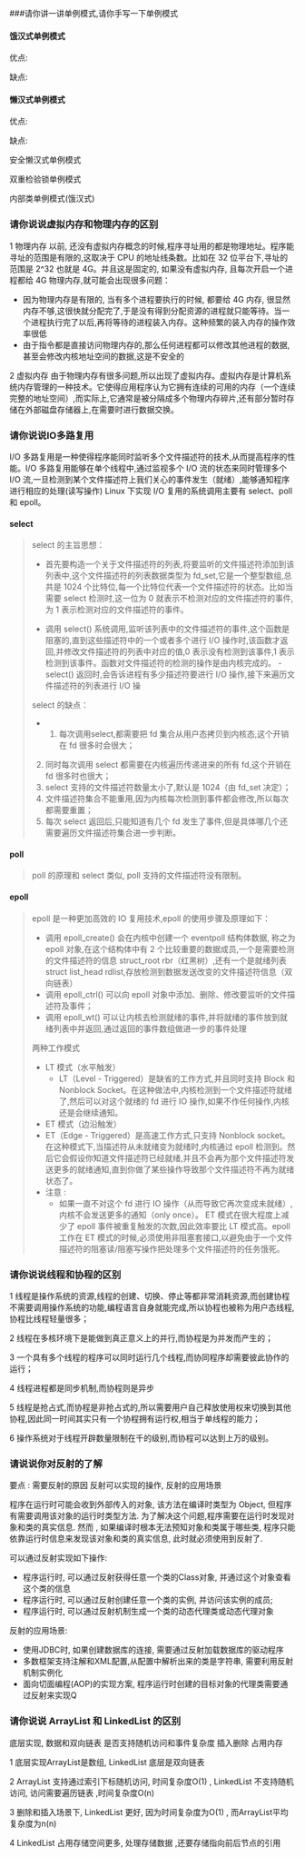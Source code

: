 



###请你讲一讲单例模式,请你手写一下单例模式

#### 饿汉式单例模式

优点: 

缺点: 

#### 懒汉式单例模式

优点: 

缺点: 

安全懒汉式单例模式

双重检验锁单例模式

内部类单例模式(饿汉式)

### 请你说说虚拟内存和物理内存的区别

1 物理内存 以前, 还没有虚拟内存概念的时候,程序寻址用的都是物理地址。程序能寻址的范围是有限的,这取决于 CPU 的地址线条数。比如在 32 位平台下,寻址的范围是 2^32 也就是 4G。并且这是固定的, 如果没有虚拟内存, 且每次开启一个进程都给 4G 物理内存,就可能会出现很多问题：

- 因为物理内存是有限的, 当有多个进程要执行的时候, 都要给 4G 内存, 很显然内存不够,这很快就分配完了,于是没有得到分配资源的进程就只能等待。当一个进程执行完了以后,再将等待的进程装入内存。这种频繁的装入内存的操作效率很低 
-  由于指令都是直接访问物理内存的,那么任何进程都可以修改其他进程的数据,甚至会修改内核地址空间的数据,这是不安全的

2 虚拟内存 由于物理内存有很多问题,所以出现了虚拟内存。虚拟内存是计算机系统内存管理的一种技术。它使得应用程序认为它拥有连续的可用的内存（一个连续完整的地址空间）,而实际上,它通常是被分隔成多个物理内存碎片,还有部分暂时存储在外部磁盘存储器上,在需要时进行数据交换。

### 请你说说IO多路复用

I/O 多路复用是一种使得程序能同时监听多个文件描述符的技术,从而提高程序的性能。I/O 多路复用能够在单个线程中,通过监视多个 I/O 流的状态来同时管理多个 I/O 流,一旦检测到某个文件描述符上我们关心的事件发生（就绪）,能够通知程序进行相应的处理(读写操作) Linux 下实现 I/O 复用的系统调用主要有 select、poll 和 epoll。

#### select

>select 的主旨思想： 
>
>- 首先要构造一个关于文件描述符的列表,将要监听的文件描述符添加到该列表中,这个文件描述符的列表数据类型为 fd_set,它是一个整型数组,总共是 1024 个比特位,每一个比特位代表一个文件描述符的状态。比如当需要 select 检测时,这一位为 0 就表示不检测对应的文件描述符的事件,为 1 表示检测对应的文件描述符的事件。
>
>- 调用 select() 系统调用,监听该列表中的文件描述符的事件,这个函数是阻塞的,直到这些描述符中的一个或者多个进行 I/O 操作时,该函数才返回,并修改文件描述符的列表中对应的值,0 表示没有检测到该事件,1 表示检测到该事件。函数对文件描述符的检测的操作是由内核完成的。 - select() 返回时,会告诉进程有多少描述符要进行 I/O 操作,接下来遍历文件描述符的列表进行 I/O 操
>
>select 的缺点： 
>
>- 1. 每次调用select,都需要把 fd 集合从用户态拷贝到内核态,这个开销在 fd 很多时会很大；
>  2. 同时每次调用 select 都需要在内核遍历传递进来的所有 fd,这个开销在 fd 很多时也很大；
>  3. select 支持的文件描述符数量太小了,默认是 1024（由 fd_set 决定）；
>  4. 文件描述符集合不能重用,因为内核每次检测到事件都会修改,所以每次都需要重置； 
>  5. 每次 select 返回后,只能知道有几个 fd 发生了事件,但是具体哪几个还需要遍历文件描述符集合进一步判断。

#### poll

> poll 的原理和 select 类似, poll 支持的文件描述符没有限制。

#### epoll

> epoll 是一种更加高效的 IO 复用技术,epoll 的使用步骤及原理如下：
>
> - 调用 epoll_create() 会在内核中创建一个 eventpoll 结构体数据, 称之为 epoll 对象,在这个结构体中有 2 个比较重要的数据成员,一个是需要检测的文件描述符的信息 struct_root rbr（红黑树）,还有一个是就绪列表struct list_head rdlist,存放检测到数据发送改变的文件描述符信息（双向链表）
> - 调用 epoll_ctrl() 可以向 epoll 对象中添加、删除、修改要监听的文件描述符及事件；
> - 调用 epoll_wt() 可以让内核去检测就绪的事件,并将就绪的事件放到就绪列表中并返回,通过返回的事件数组做进一步的事件处理
>
> 两种工作模式
>
> - LT 模式（水平触发）
>   -  LT（Level - Triggered）是缺省的工作方式,并且同时支持 Block 和 Nonblock Socket。在这种做法中,内核检测到一个文件描述符就绪了,然后可以对这个就绪的 fd 进行 IO 操作,如果不作任何操作,内核还是会继续通知。
> -  ET 模式（边沿触发）
>   -  ET（Edge - Triggered）是高速工作方式,只支持 Nonblock socket。在这种模式下,当描述符从未就绪变为就绪时,内核通过 epoll 检测到。然后它会假设你知道文件描述符已经就绪,并且不会再为那个文件描述符发送更多的就绪通知,直到你做了某些操作导致那个文件描述符不再为就绪状态了。
>   - 注意 : 
>     - 如果一直不对这个 fd 进行 IO 操作（从而导致它再次变成未就绪）,内核不会发送更多的通知（only once）。 ET 模式在很大程度上减少了 epoll 事件被重复触发的次数,因此效率要比 LT 模式高。epoll 工作在 ET 模式的时候,必须使用非阻塞套接口,以避免由于一个文件描述符的阻塞读/阻塞写操作把处理多个文件描述符的任务饿死。

### 请你说说线程和协程的区别

1 线程是操作系统的资源,线程的创建、切换、停止等都非常消耗资源,而创建协程不需要调用操作系统的功能,编程语言自身就能完成,所以协程也被称为用户态线程,协程比线程轻量很多；

2 线程在多核环境下是能做到真正意义上的并行,而协程是为并发而产生的；

3 一个具有多个线程的程序可以同时运行几个线程,而协同程序却需要彼此协作的运行；

4 线程进程都是同步机制,而协程则是异步

5 线程是抢占式,而协程是非抢占式的,所以需要用户自己释放使用权来切换到其他协程,因此同一时间其实只有一个协程拥有运行权,相当于单线程的能力； 

6 操作系统对于线程开辟数量限制在千的级别,而协程可以达到上万的级别。

### 请说说你对反射的了解

要点 : 需要反射的原因  反射可以实现的操作, 反射的应用场景

程序在运行时可能会收到外部传入的对象, 该方法在编译时类型为 Object, 但程序有需要调用该对象的运行时类型方法. 为了解决这个问题,程序需要在运行时发现对象和类的真实信息. 然而 , 如果编译时根本无法预知对象和类属于哪些类, 程序只能依靠运行时信息来发现该对象和类的真实信息, 此时就必须使用到反射了.

可以通过反射实现如下操作:

- 程序运行时, 可以通过反射获得任意一个类的Class对象, 并通过这个对象查看这个类的信息
- 程序运行时, 可以通过反射创建任意一个类的实例, 并访问该实例的成员;
- 程序运行时, 可以通过反射机制生成一个类的动态代理类或动态代理对象

反射的应用场景:

- 使用JDBC时, 如果创建数据库的连接, 需要通过反射加载数据库的驱动程序
- 多数框架支持注解和XML配置,从配置中解析出来的类是字符串, 需要利用反射机制实例化
- 面向切面编程(AOP)的实现方案, 程序运行时创建的目标对象的代理类需要通过反射来实现Q

### 请你说说 ArrayList 和 LinkedList 的区别

底层实现, 数据和双向链表  是否支持随机访问和事件复杂度 插入删除  占用内存

1 底层实现ArrayList是数组, LinkedList 底层是双向链表

2 ArrayList 支持通过索引下标随机访问, 时间复杂度O(1) , LinkedList 不支持随机访问, 访问需要遍历链表 ,时间复杂度O(n)

3 删除和插入场景下, LinkedList 更好, 因为时间复杂度为O(1) , 而ArrayList平均复杂度为n(n)

4 LinkedList 占用存储空间更多, 处理存储数据 ,还要存储指向前后节点的引用

